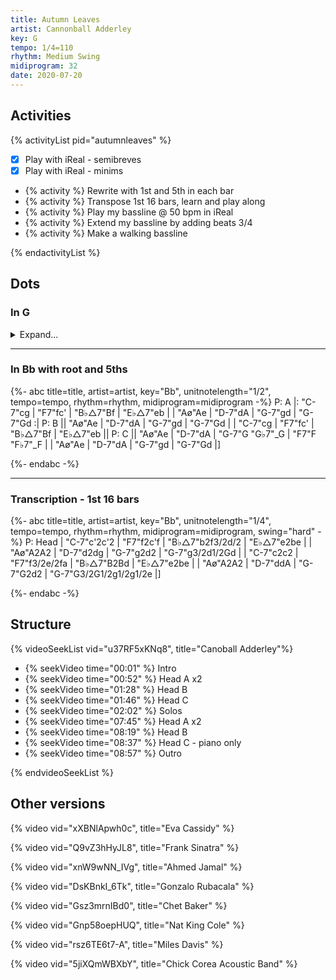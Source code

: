 ```yaml
---
title: Autumn Leaves
artist: Cannonball Adderley
key: G
tempo: 1/4=110
rhythm: Medium Swing
midiprogram: 32
date: 2020-07-20
---
```


## Activities

{% activityList pid="autumnleaves" %}

- [x] Play with iReal - semibreves
- [x] Play with iReal - minims
- {% activity %} Rewrite with 1st and 5th in each bar
- {% activity %} Transpose 1st 16 bars, learn and play along
- {% activity %} Play my bassline @ 50 bpm in iReal
- {% activity %} Extend my bassline by adding beats 3/4
- {% activity %} Make a walking bassline

{% endactivityList %}

## Dots

### In G

<details>
<summary>Expand...</summary>
<!-- prettier-ignore -->
{%- abc title=title, artist=artist, key=key,unitnotelength=1, tempo=tempo, rhythm=rhythm,  midiprogram=midiprogram -%}
P: A
|: "A-7"A | "D7"d | "G△7"G | "C△7"c |
| "F♯ø"F | "B-7"B | "E-7"E | "E-7"E :|
P: B
|| "F♯ø"F | "B-7"B | "E-7"E | "E-7"E |
| "A-7"A | "D7"d | "G△7"G | "C△7"c ||
P: C
|| "F♯ø"F | "B-7"B | "E-7"E/2 "E♭7"_E/2 | "D7"D/2 "D♭7"_D/2 |
| "F♯ø"F | "B-7"B | "E-7"E | "E-7"E |]

{%- endabc -%}

</details>

---

### In Bb with root and 5ths

<!-- prettier-ignore -->
{%- abc title=title, artist=artist, key="Bb", unitnotelength="1/2", tempo=tempo, rhythm=rhythm,  midiprogram=midiprogram -%}
P: A
|: "C-7"cg | "F7"fc' | "B♭△7"Bf | "E♭△7"eb |
| "Aø"Ae | "D-7"dA | "G-7"gd | "G-7"Gd :|
P: B
|| "Aø"Ae | "D-7"dA | "G-7"gd | "G-7"Gd |
| "C-7"cg | "F7"fc' | "B♭△7"Bf | "E♭△7"eb ||
P: C
|| "Aø"Ae | "D-7"dA | "G-7"G "G♭7"_G | "F7"F "F♭7"_F |
| "Aø"Ae | "D-7"dA | "G-7"gd | "G-7"Gd |]

{%- endabc -%}

---

### Transcription - 1st 16 bars

<!-- prettier-ignore -->
{%- abc title=title, artist=artist, key="Bb", unitnotelength="1/4", tempo=tempo, rhythm=rhythm,  midiprogram=midiprogram, swing="hard" -%}
P: Head
| "C-7"c'2c'2 | "F7"f2c'f | "B♭△7"b2f3/2d/2 | "E♭△7"e2be |
| "Aø"A2A2 | "D-7"d2dg | "G-7"g2d2 | "G-7"g3/2d1/2Gd |
| "C-7"c2c2 | "F7"f3/2e/2fa | "B♭△7"B2Bd | "E♭△7"e2be |
| "Aø"A2A2 | "D-7"ddA | "G-7"G2d2 | "G-7"G3/2G1/2g1/2g1/2e |]

{%- endabc -%}

## Structure

{% videoSeekList vid="u37RF5xKNq8", title="Canoball Adderley"%}

- {% seekVideo time="00:01" %} Intro
- {% seekVideo time="00:52" %} Head A x2
- {% seekVideo time="01:28" %} Head B
- {% seekVideo time="01:46" %} Head C
- {% seekVideo time="02:02" %} Solos
- {% seekVideo time="07:45" %} Head A x2
- {% seekVideo time="08:19" %} Head B
- {% seekVideo time="08:37" %} Head C - piano only
- {% seekVideo time="08:57" %} Outro

{% endvideoSeekList %}

## Other versions

{% video vid="xXBNlApwh0c", title="Eva Cassidy" %}

{% video vid="Q9vZ3hHyJL8", title="Frank Sinatra" %}

{% video vid="xnW9wNN_IVg", title="Ahmed Jamal" %}

{% video vid="DsKBnkI_6Tk", title="Gonzalo Rubacala" %}

{% video vid="Gsz3mrnIBd0", title="Chet Baker" %}

{% video vid="Gnp58oepHUQ", title="Nat King Cole" %}

{% video vid="rsz6TE6t7-A", title="Miles Davis" %}

{% video vid="5jiXQmWBXbY", title="Chick Corea Acoustic Band" %}
